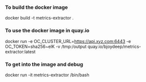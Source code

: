 ### To build the docker image
docker build -t metrics-extractor .

### To use the docker image in quay.io
docker run -e OC_CLUSTER_URL=https://api.xyz.com:6443 -e OC_TOKEN=sha256~elK -v /tmp:/output quay.io/bjoydeep/metrics-extractor:latest

### To get into the image and debug
docker run -it metrics-extractor /bin/bash
